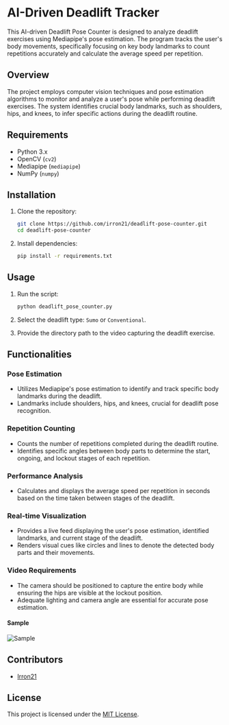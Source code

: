 # AI-Driven Deadlift Tracker

This AI-driven Deadlift Pose Counter is designed to analyze deadlift exercises using Mediapipe's pose estimation. The program tracks the user's body movements, specifically focusing on key body landmarks to count repetitions accurately and calculate the average speed per repetition.

## Overview

The project employs computer vision techniques and pose estimation algorithms to monitor and analyze a user's pose while performing deadlift exercises. The system identifies crucial body landmarks, such as shoulders, hips, and knees, to infer specific actions during the deadlift routine.

## Requirements

- Python 3.x
- OpenCV (`cv2`)
- Mediapipe (`mediapipe`)
- NumPy (`numpy`)

## Installation

1. Clone the repository:

    ```bash
    git clone https://github.com/irron21/deadlift-pose-counter.git
    cd deadlift-pose-counter
    ```

2. Install dependencies:

    ```bash
    pip install -r requirements.txt
    ```

## Usage

1. Run the script:

    ```bash
    python deadlift_pose_counter.py
    ```

2. Select the deadlift type: `Sumo` or `Conventional`.
3. Provide the directory path to the video capturing the deadlift exercise.

## Functionalities

### Pose Estimation

- Utilizes Mediapipe's pose estimation to identify and track specific body landmarks during the deadlift.
- Landmarks include shoulders, hips, and knees, crucial for deadlift pose recognition.

### Repetition Counting

- Counts the number of repetitions completed during the deadlift routine.
- Identifies specific angles between body parts to determine the start, ongoing, and lockout stages of each repetition.

### Performance Analysis

- Calculates and displays the average speed per repetition in seconds based on the time taken between stages of the deadlift.

### Real-time Visualization

- Provides a live feed displaying the user's pose estimation, identified landmarks, and current stage of the deadlift.
- Renders visual cues like circles and lines to denote the detected body parts and their movements.

### Video Requirements

- The camera should be positioned to capture the entire body while ensuring the hips are visible at the lockout position.
- Adequate lighting and camera angle are essential for accurate pose estimation.
#### Sample
![Sample](https://cdn.discordapp.com/attachments/969505484224741397/1180167590996344873/image.png?ex=657c6fb8&is=6569fab8&hm=811e9602e7dd5c6fd3326a60c9246bf9edd3a7cdf7fc7a3599c3ae5efd807318&)

## Contributors

- [Irron21](https://github.com/irron21)

## License

This project is licensed under the [MIT License](LICENSE).
